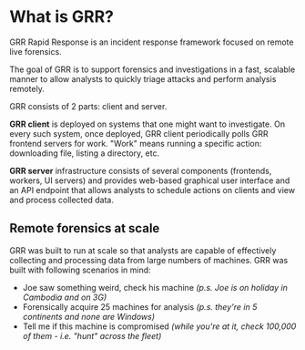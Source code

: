# What is GRR?

GRR Rapid Response is an incident response framework focused on remote live forensics.

The goal of GRR is to support forensics and investigations in a fast, scalable manner to allow analysts to quickly triage attacks and perform analysis remotely.

GRR consists of 2 parts: client and server.

**GRR client** is deployed on systems that one might want to investigate. On every such system, once deployed, GRR client periodically polls GRR frontend servers for work. "Work" means running a specific action: downloading file, listing a directory, etc.

**GRR server** infrastructure consists of several components (frontends, workers, UI servers) and provides web-based graphical user interface and an API endpoint that allows analysts to schedule actions on clients and view and process collected data.

## Remote forensics at scale

GRR was built to run at scale so that analysts are capable of effectively collecting and processing data from large numbers of machines. GRR was built with following scenarios in mind:

* Joe saw something weird, check his machine *(p.s. Joe is on holiday in Cambodia and on 3G)*
* Forensically acquire 25 machines for analysis *(p.s. they're in 5 continents and none are Windows)*
* Tell me if this machine is compromised *(while you're at it, check 100,000 of them - i.e. "hunt" across the fleet)*
